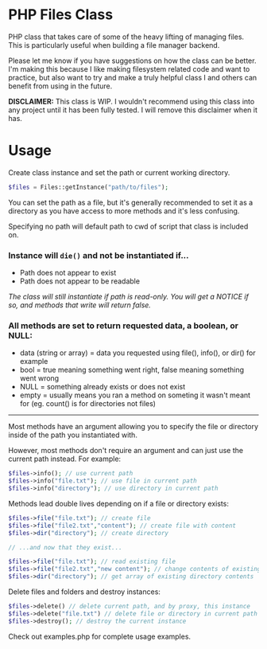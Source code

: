 # PHP Files Class

PHP class that takes care of some of the heavy lifting of managing files. This is particularly useful when building a file manager backend.

Please let me know if you have suggestions on how the class can be better. I'm making this because I like making filesystem related code and want to practice, but also want to try and make a truly helpful class I and others can benefit from using in the future.

**DISCLAIMER:** This class is WIP. I wouldn't recommend using this class into any project until it has been fully tested. I will remove this disclaimer when it has.

# Usage

Create class instance and set the path or current working directory.

```PHP
$files = Files::getInstance("path/to/files");
```

You can set the path as a file, but it's generally recommended to set it as a directory as you have access to more methods and it's less confusing.

Specifying no path will default path to cwd of script that class is included on.

### Instance will `die()` and not be instantiated if...

-   Path does not appear to exist
-   Path does not appear to be readable

_The class will still instantiate if path is read-only. You will get a NOTICE if so, and methods that write will return false._

### All methods are set to return requested data, a boolean, or NULL:

-   data (string or array) = data you requested using file(), info(), or dir() for example
-   bool = true meaning something went right, false meaning something went wrong
-   NULL = something already exists or does not exist
-   empty = usually means you ran a method on someting it wasn't meant for (eg. count() is for directories not files)

<hr/>

Most methods have an argument allowing you to specify the file or directory inside of the path you instantiated with.

However, most methods don't require an argument and can just use the current path instead. For example:

```PHP
$files->info(); // use current path
$files->info("file.txt"); // use file in current path
$files->info("directory"); // use directory in current path
```

Methods lead double lives depending on if a file or directory exists:

```PHP
$files->file("file.txt"); // create file
$files->file("file2.txt","content"); // create file with content
$files->dir("directory"); // create directory

// ...and now that they exist...

$files->file("file.txt"); // read existing file
$files->file("file2.txt","new content"); // change contents of existing file
$files->dir("directory"); // get array of existing directory contents
```

Delete files and folders and destroy instances:

```PHP
$files->delete() // delete current path, and by proxy, this instance
$files->delete("file.txt") // delete file or directory in current path
$files->destroy(); // destroy the current instance
```

Check out examples.php for complete usage examples.
